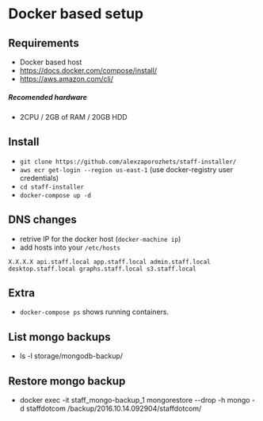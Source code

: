 # Docker based setup

## Requirements

* Docker based host
* https://docs.docker.com/compose/install/
* https://aws.amazon.com/cli/

##### Recomended hardware
* 2CPU / 2GB of RAM / 20GB HDD


## Install 

* `git clone https://github.com/alexzaporozhets/staff-installer/`
* `aws ecr get-login --region us-east-1` (use docker-registry user credentials)
* `cd staff-installer`
* `docker-compose up -d`


## DNS changes

* retrive IP for the docker host (`docker-machine ip`)
* add hosts into your `/etc/hosts` 

`X.X.X.X api.staff.local app.staff.local admin.staff.local desktop.staff.local graphs.staff.local s3.staff.local`


## Extra
* `docker-compose ps` shows running containers.

## List mongo backups
* ls -l storage/mongodb-backup/

## Restore mongo backup
* docker exec -it staff_mongo-backup_1 mongorestore --drop -h mongo -d staffdotcom /backup/2016.10.14.092904/staffdotcom/
